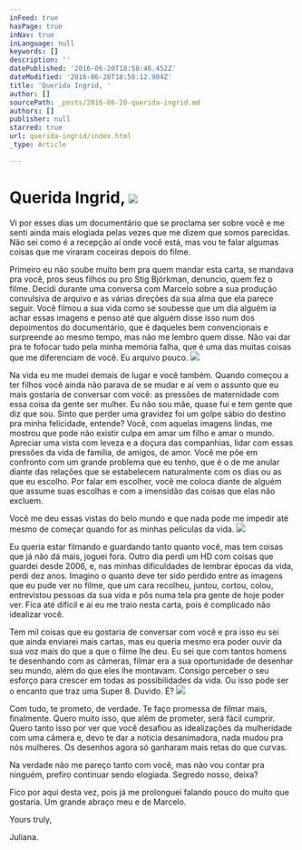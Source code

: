 ```yaml
---
inFeed: true
hasPage: true
inNav: true
inLanguage: null
keywords: []
description: ''
datePublished: '2016-06-20T18:58:46.452Z'
dateModified: '2016-06-20T18:58:12.904Z'
title: 'Querida Ingrid, '
author: []
sourcePath: _posts/2016-06-20-querida-ingrid.md
authors: []
publisher: null
starred: true
url: querida-ingrid/index.html
_type: Article

---
```

# Querida Ingrid, ![](https://imgflo.herokuapp.com/graph/vahj1ThiexotieMo/8ff64724f5f0455d338b5195f5960970/croprotate.jpg?cropheight=964&cropwidth=1497&degrees=0&input=https%3A%2F%2Fthe-grid-user-content.s3-us-west-2.amazonaws.com%2F965c5f63-a486-4115-b739-26df3ca675fb.jpg&x=0&y=0)

Vi por esses dias um documentário que se proclama ser sobre você e me senti ainda mais elogiada pelas vezes que me dizem que somos parecidas. Não sei como é a recepção aí onde você está, mas vou te falar algumas coisas que me viraram coceiras depois do filme.

Primeiro eu não soube muito bem pra quem mandar esta carta, se mandava pra você, pros seus filhos ou pro Stig Björkman, denuncio, quem fez o filme. Decidi durante uma conversa com Marcelo sobre a sua produção convulsiva de arquivo e as várias direções da sua alma que ela parece seguir. Você filmou a sua vida como se soubesse que um dia alguém ia achar essas imagens e penso até que alguém disse isso num dos depoimentos do documentário, que é daqueles bem convencionais e surpreende ao mesmo tempo, mas não me lembro quem disse. Não vai dar pra te fofocar tudo pela minha memória falha, que é uma das muitas coisas que me diferenciam de você. Eu arquivo pouco. ![](https://the-grid-user-content.s3-us-west-2.amazonaws.com/de9ab008-87de-48b5-8ec4-018340e950b8.jpg)

Na vida eu me mudei demais de lugar e você também. Quando começou a ter filhos você ainda não parava de se mudar e aí vem o assunto que eu mais gostaria de conversar com você: as pressões de maternidade com essa coisa da gente ser mulher. Eu não sou mãe, quase fui e tem gente que diz que sou. Sinto que perder uma gravidez foi um golpe sábio do destino pra minha felicidade, entende? Você, com aquelas imagens lindas, me mostrou que pode não existir culpa em amar um filho e amar o mundo. Apreciar uma vista com leveza e a doçura das companhias, lidar com essas pressões da vida de família, de amigos, de amor. Você me põe em confronto com um grande problema que eu tenho, que é o de me anular diante das relações que se estabelecem naturalmente com os dias ou as que eu escolho. Por falar em escolher, você me coloca diante de alguém que assume suas escolhas e com a imensidão das coisas que elas não excluem. 

Você me deu essas vistas do belo mundo e que nada pode me impedir até mesmo de começar quando for as minhas películas da vida. ![](https://the-grid-user-content.s3-us-west-2.amazonaws.com/813b53e6-29e1-4997-b448-a2f03933b875.jpg)

Eu queria estar filmando e guardando tanto quanto você, mas tem coisas que já não dá mais, joguei fora. Outro dia perdi um HD com coisas que guardei desde 2006, e, nas minhas dificuldades de lembrar épocas da vida, perdi dez anos. Imagino o quanto deve ter sido perdido entre as imagens que eu pude ver no filme, que um cara recolheu, juntou, cortou, colou, entrevistou pessoas da sua vida e pôs numa tela pra gente de hoje poder ver. Fica até difícil e aí eu me traio nesta carta, pois é complicado não idealizar você. 

Tem mil coisas que eu gostaria de conversar com você e pra isso eu sei que ainda enviarei mais cartas, mas eu queria mesmo era poder ouvir da sua voz mais do que a que o filme lhe deu. Eu sei que com tantos homens te desenhando com as câmeras, filmar era a sua oportunidade de desenhar seu mundo, além do que eles lhe montavam. Consigo perceber o seu esforço para crescer em todas as possibilidades da vida. Ou isso pode ser o encanto que traz uma Super 8\. Duvido. É? ![](https://imgflo.herokuapp.com/graph/vahj1ThiexotieMo/fa34ad73c8245f0a531e2432b89710e7/croprotate.jpg?cropheight=954&cropwidth=1493&degrees=0&input=https%3A%2F%2Fthe-grid-user-content.s3-us-west-2.amazonaws.com%2F722727be-6a99-4c16-84e8-168d2f65f6dc.jpg&x=0&y=0)

Com tudo, te prometo, de verdade. Te faço promessa de filmar mais, finalmente. Quero muito isso, que além de prometer, será fácil cumprir. Quero tanto isso por ver que você desafiou as idealizações da mulheridade com uma câmera e, devo te dar a notícia desanimadora, nada mudou pra nós mulheres. Os desenhos agora só ganharam mais retas do que curvas. 

Na verdade não me pareço tanto com você, mas não vou contar pra ninguém, prefiro continuar sendo elogiada. Segredo nosso, deixa? 

Fico por aqui desta vez, pois já me prolonguei falando pouco do muito que gostaria. Um grande abraço meu e de Marcelo. 

Yours truly, 

Juliana.